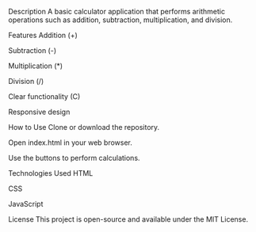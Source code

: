 Description
A basic calculator application that performs arithmetic operations such as addition, subtraction, multiplication, and division.

Features
Addition (+)

Subtraction (-)

Multiplication (*)

Division (/)

Clear functionality (C)

Responsive design

How to Use
Clone or download the repository.

Open index.html in your web browser.

Use the buttons to perform calculations.

Technologies Used
HTML

CSS

JavaScript

License
This project is open-source and available under the MIT License.
